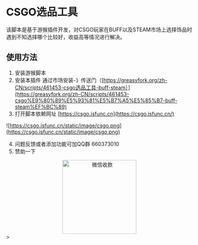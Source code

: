 # CSGO选品工具

该脚本是基于游猴插件开发，对CSGO玩家在BUFF以及STEAM市场上选择饰品时遇到不知选择哪个比较好，收益高等情况进行解决。

## 使用方法

1. 安装游猴脚本
2. 安装本插件 通过市场安装-》传送门（[https://greasyfork.org/zh-CN/scripts/461453-csgo选品工具-buff-steam）](https://greasyfork.org/zh-CN/scripts/461453-csgo%E9%80%89%E5%93%81%E5%B7%A5%E5%85%B7-buff-steam%EF%BC%89)
3. 打开脚本依赖网址 [https://csgo.isfunc.cn](https://csgo.isfunc.cn/)

![https://csgo.isfunc.cn/static/image/csgo.png](https://csgo.isfunc.cn/static/image/csgo.png)

4. 问题反馈或者添加功能可加QQ群 660373010
5. 赞助一下

<div align=center><img src="https://csgo.isfunc.cn/static/image/wepay.png" alt="微信收款" width="200"/></div>>